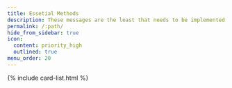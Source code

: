 ```yaml
---
title: Essetial Methods
description: These messages are the least that needs to be implemented.
permalink: /:path/
hide_from_sidebar: true
icon:
  content: priority_high
  outlined: true
menu_order: 20
---
```


{% include card-list.html %}
